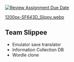 [![Review Assignment Due Date](https://classroom.github.com/assets/deadline-readme-button-22041afd0340ce965d47ae6ef1cefeee28c7c493a6346c4f15d667ab976d596c.svg)](https://classroom.github.com/a/5Wo5gQYL)

[1200px-SF643D_Slippy.webp](Slippee)

## Team Slippee

- Emulator save translator
- Information Collection DB
- Wordle clone
